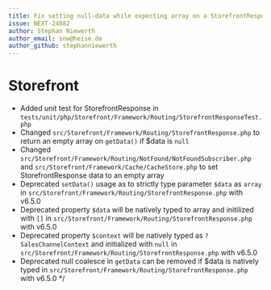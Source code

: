 ```yaml
---
title: Fix setting null-data while expecting array on a StorefrontResponse
issue: NEXT-24082
author: Stephan Niewerth
author_email: snw@heise.de
author_github: stephanniewerth
---
```

# Storefront
* Added unit test for StorefrontResponse in `tests/unit/php/Storefront/Framework/Routing/StorefrontResponseTest.php`
* Changed `src/Storefront/Framework/Routing/StorefrontResponse.php` to return an empty array on `getData()` if $data is `null`
* Changed `src/Storefront/Framework/Routing/NotFound/NotFoundSubscriber.php` and `src/Storefront/Framework/Cache/CacheStore.php` to set StorefrontResponse data to an empty array
* Deprecated `setData()` usage as to strictly type parameter `$data` as `array` in `src/Storefront/Framework/Routing/StorefrontResponse.php` with v6.5.0
* Deprecated property `$data` will be natively typed to array and initilized with `[]` in `src/Storefront/Framework/Routing/StorefrontResponse.php` with v6.5.0
* Deprecated property `$context` will be natively typed as `?SalesChannelContext` and initialized with `null` in `src/Storefront/Framework/Routing/StorefrontResponse.php` with v6.5.0
* Deprecated null coalesce in `getData` can be removed if $data is natively typed in `src/Storefront/Framework/Routing/StorefrontResponse.php` with v6.5.0 */

